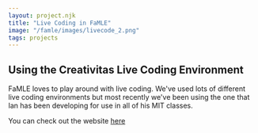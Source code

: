 ```yaml
---
layout: project.njk
title: "Live Coding in FaMLE"
image: "/famle/images/livecode_2.png"
tags: projects
---
```


## Using the Creativitas Live Coding Environment

FaMLE loves to play around with live coding. We've used lots of different live coding environments but most recently we've been using the one that Ian has been developing for use in all of his MIT classes.

You can check out the website [here](ianhattwick.com/creativitas)
